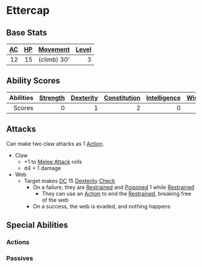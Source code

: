 # Ettercap

## Base Stats

| [AC](../../../Player%20Characters/Derived%20Statistics/Armor%20Class.md) | [HP](../../../Player%20Characters/Derived%20Statistics/Health%20Points.md) | [Movement](../../../Game%20Procedures/Movement.md) | [Level](../../../Player%20Characters/Derived%20Statistics/Level.md) |
| -----------------------------------------------------------------------: | -------------------------------------------------------------------------: | -------------------------------------------------: | ------------------------------------------------------------------: |
|                                                                       12 |                                                                         15 |                                        (climb) 30' |                                                                   3 |

## Ability Scores

| Abilities | [Strength](../../../Player%20Characters/Chosen%20Statistics/Strength.md) | [Dexterity](../../../Player%20Characters/Chosen%20Statistics/Dexterity.md) | [Constitution](../../../Player%20Characters/Chosen%20Statistics/Constitution.md) | [Intelligence](../../../Player%20Characters/Chosen%20Statistics/Intelligence.md) | [Wisdom](../../../Player%20Characters/Chosen%20Statistics/Wisdom.md)<br> | [Charisma](../../../Player%20Characters/Chosen%20Statistics/Charisma.md)<br> |
| --------: | -----------------------------------------------------------------------: | -------------------------------------------------------------------------: | -------------------------------------------------------------------------------: | -------------------------------------------------------------------------------: | -----------------------------------------------------------------------: | ---------------------------------------------------------------------------: |
|    Scores |                                                                        0 |                                                                          1 |                                                                                2 |                                                                                0 |                                                                        0 |                                                                           -1 |

## Attacks

Can make two claw attacks as 1 [Action](../../../Game%20Procedures/Action.md).

- Claw
	- +1 to [Melee Attack](../../../Game%20Procedures/Melee%20Attack.md) rolls
	- d4 + 1 damage
- Web
	- Target makes [DC](../../../Game%20Procedures/DC.md) 15 [Dexterity](../../../Player%20Characters/Chosen%20Statistics/Dexterity.md) [Check](../../../Game%20Procedures/Check.md)
		- On a failure, they are [Restrained](../../../Conditions/Restrained.md) and [Poisoned](../../../Conditions/Poisoned.md) 1 while [Restrained](../../../Conditions/Restrained.md)
			- They can use an [Action](../../../Game%20Procedures/Action.md) to end the [Restrained](../../../Conditions/Restrained.md), breaking free of the web
		- On a success, the web is evaded, and nothing happens

## Special Abilities

### Actions

### Passives
